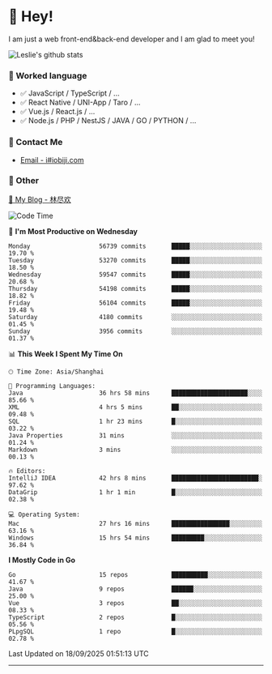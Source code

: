 # 👋 Hey!

I am just a web front-end&back-end developer and I am glad to meet you!

![Leslie's github stats](https://github-readme-stats.vercel.app/api?username=unsafe-ptr&&show_icons=true&&title_color=1abc9c&&icon_color=1abc9c)


### 📝 Worked language

- ✅ JavaScript / TypeScript / ...
- ✅ React Native / UNI-App / Taro / ...
- ✅ Vue.js / React.js / ...
- ✅ Node.js / PHP / NestJS / JAVA / GO / PYTHON / ...

### 📮 Contact Me

- [Email - i#iobiji.com](mailto:i@iobiji.com)


### 🤪 Other

[📌 My Blog - 林尽欢](https://iobiji.com)

<!--START_SECTION:waka-->
![Code Time](http://img.shields.io/badge/Code%20Time-2%2C151%20hrs%2057%20mins-blue)

📅 **I'm Most Productive on Wednesday** 

```text
Monday                   56739 commits       █████░░░░░░░░░░░░░░░░░░░░   19.70 % 
Tuesday                  53270 commits       █████░░░░░░░░░░░░░░░░░░░░   18.50 % 
Wednesday                59547 commits       █████░░░░░░░░░░░░░░░░░░░░   20.68 % 
Thursday                 54198 commits       █████░░░░░░░░░░░░░░░░░░░░   18.82 % 
Friday                   56104 commits       █████░░░░░░░░░░░░░░░░░░░░   19.48 % 
Saturday                 4180 commits        ░░░░░░░░░░░░░░░░░░░░░░░░░   01.45 % 
Sunday                   3956 commits        ░░░░░░░░░░░░░░░░░░░░░░░░░   01.37 % 
```


📊 **This Week I Spent My Time On** 

```text
🕑︎ Time Zone: Asia/Shanghai

💬 Programming Languages: 
Java                     36 hrs 58 mins      █████████████████████░░░░   85.66 % 
XML                      4 hrs 5 mins        ██░░░░░░░░░░░░░░░░░░░░░░░   09.48 % 
SQL                      1 hr 23 mins        █░░░░░░░░░░░░░░░░░░░░░░░░   03.22 % 
Java Properties          31 mins             ░░░░░░░░░░░░░░░░░░░░░░░░░   01.24 % 
Markdown                 3 mins              ░░░░░░░░░░░░░░░░░░░░░░░░░   00.13 % 

🔥 Editors: 
IntelliJ IDEA            42 hrs 8 mins       ████████████████████████░   97.62 % 
DataGrip                 1 hr 1 min          █░░░░░░░░░░░░░░░░░░░░░░░░   02.38 % 

💻 Operating System: 
Mac                      27 hrs 16 mins      ████████████████░░░░░░░░░   63.16 % 
Windows                  15 hrs 54 mins      █████████░░░░░░░░░░░░░░░░   36.84 % 
```

**I Mostly Code in Go** 

```text
Go                       15 repos            ██████████░░░░░░░░░░░░░░░   41.67 % 
Java                     9 repos             ██████░░░░░░░░░░░░░░░░░░░   25.00 % 
Vue                      3 repos             ██░░░░░░░░░░░░░░░░░░░░░░░   08.33 % 
TypeScript               2 repos             █░░░░░░░░░░░░░░░░░░░░░░░░   05.56 % 
PLpgSQL                  1 repo              █░░░░░░░░░░░░░░░░░░░░░░░░   02.78 % 
```




 Last Updated on 18/09/2025 01:51:13 UTC
<!--END_SECTION:waka-->
---
